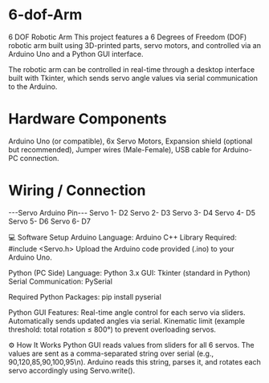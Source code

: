 # 6-dof-Arm
6 DOF Robotic Arm 
This project features a 6 Degrees of Freedom (DOF) robotic arm built using 3D-printed parts, servo motors, and controlled via an Arduino Uno and a Python GUI interface.

The robotic arm can be controlled in real-time through a desktop interface built with Tkinter, which sends servo angle values via serial communication to the Arduino.

# Hardware Components
Arduino Uno (or compatible),
6x Servo Motors,
Expansion shield (optional but recommended),
Jumper wires (Male-Female),
USB cable for Arduino-PC connection.


# Wiring / Connection
---Servo	Arduino Pin---
Servo 1-	D2
Servo 2-	D3
Servo 3-	D4
Servo 4-	D5
Servo 5-	D6
Servo 6-	D7

💻 Software Setup
Arduino
Language: Arduino C++
Library Required:
#include <Servo.h>
Upload the Arduino code provided (.ino) to your Arduino Uno.

Python (PC Side)
Language: Python 3.x
GUI: Tkinter (standard in Python)
Serial Communication: PySerial

Required Python Packages:
pip install pyserial

Python GUI Features:
Real-time angle control for each servo via sliders.
Automatically sends updated angles via serial.
Kinematic limit (example threshold: total rotation ≤ 800°) to prevent overloading servos.

⚙️ How It Works
Python GUI reads values from sliders for all 6 servos.
The values are sent as a comma-separated string over serial (e.g., 90,120,85,90,100,95\n).
Arduino reads this string, parses it, and rotates each servo accordingly using Servo.write().
